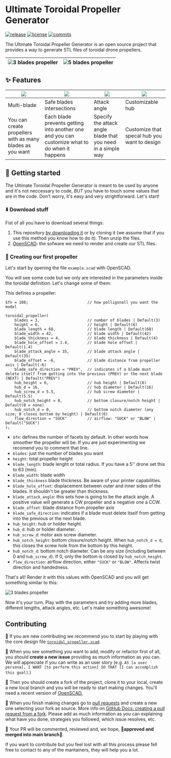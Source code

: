 # Ultimate Toroidal Propeller Generator

[![release](https://badgen.net/github/release/RaulBejarano/Ultimate-Toroidal-Propeller-Generator?icon=github)](https://github.com/RaulBejarano/Ultimate-Toroidal-Propeller-Generator/releases/latest)
[![license](https://badgen.net/github/license/RaulBejarano/Ultimate-Toroidal-Propeller-Generator)](https://github.com/RaulBejarano/Ultimate-Toroidal-Propeller-Generator?tab=GPL-3.0-1-ov-file#readme)
[![commits](https://badgen.net/github/commits//RaulBejarano/Ultimate-Toroidal-Propeller-Generator/main)](https://github.com/RaulBejarano/Ultimate-Toroidal-Propeller-Generator/commits/main/)


The Ultimate Toroidal Propeller Generator is an open source project that provides a way to generate STL files of toroidal drone propellers.

|![3 blades propeller](./img/preview_1.PNG)|![5 blades propeller](./img/preview_2.PNG)|
|---|---|


## :sparkles: Features
| ![](./img/multiblade.PNG) | ![](./img/safe.PNG) | ![](./img/configurable.PNG) | ![](./img/hub.PNG) |
|---|---|---|---|
|  Multi-blade  |  Safe blades intersections  | Attack angle | Customizable hub |
|  You can create propellers with as many blades as you want  |  Each blade prevents getting into another one and you can customize what to do when it happens | Specify the attack angle blade that you need in a simple way | Customize that specal hub you want to design |


## :muscle: Getting started

The Ultimate Toroidal Propeller Generator is meant to be used by anyone and it's not neccessary to code, *BUT* you have to touch some values that are in the code. Don't worry, it's easy and very strightforward. Let's start!

### :arrow_down: Download stuff
Fist of all you have to download several things:

1. This repository [by downloading it](https://github.com/RaulBejarano/Ultimate-Toroidal-Propeller-Generator/archive/refs/heads/main.zip) or by cloning it (we assume that if you use this method you know how to do it). Then unzip the files.
2. [OpenSCAD](https://openscad.org/downloads.html): the sofware we need to render and create our STL files.


### :hammer: Creating our first propeller

Let's start by opening the file `example.scad` with OpenSCAD.

You will see some code but we only are interested in the parameters inside the toroidal definition. Let's change some of them:
  
This defines a propeller:

```
$fn = 100;                          // how polligonall you want the model

toroidal_propeller(
    blades = 3,                     // number of blades | Default(3)
    height = 6,                     // height | Default(6)
    blade_length = 68,              // blade length | Default(68)
    blade_width = 42,               // blade width | Default(42)
    blade_thickness = 4,            // blade thickness | Default(4)
    blade_hole_offset = 1.4,        // blade hole offset | Default(1.4)
    blade_attack_angle = 35,        // blade attack angle | Default(35)
    blade_offset = -6,              // blade distance from propeller axis | Default(-6)
    blade_safe_direction = "PREV",  // indicates if a blade must delete itself from getting into the previous (PREV) or the next blade (NEXT) | Default("PREV")
    hub_height = 6,                 // hub height | Default(6)
    hub_d = 16,                     // hub diameter | Default(16)
    hub_screw_d = 5.5,              // hub screw diameter | Default(5.5)
    hub_notch_height = 0,           // bottom closure/notch height | Default(0 = none)
    hub_notch_d = 0,                // bottom notch diameter (any size; 0 closes bottom by height) | Default(0)
    flow_direction = "SUCK"         // airflow: "SUCK" or "BLOW" | Default("SUCK")
);
```

- `$fn`: defines the number of facets by default. In other words how smoother the propeller will be. If you are just experimenting we recomend you to comment that line.
- `blades`: just the number of blades you want
- `height`: total propeller height
- `blade_length`: blade lenght or total radius. If you have a 5'' drone set this to 63 (mm).
- `blade_width`: blade width
- `blade_thickness` blade thickness. Be aware of your printer capabilities.
- `blade_hole_offset`: displacement between outer and inner sides of the blades. It shouldn't be greater than thickness.
- `blade_attack_angle`: this sets how is going to be the attack angle. A positive value will generate a CW propeller and a negative one a CCW.
- `blade_offset`: blade distance from propeller axis
- `blade_safe_direction`: indicates if a blade must delete itself from getting into the previous or the next blade.
- `hub_height`: hub or holder height.
- `hub_d`: hub or holder diameter.
- `hub_screw_d`: motor axis screw diameter.
- `hub_notch_height`: bottom closure/notch height. When `hub_notch_d = 0`, this closes the screw hole from the bottom by this height.
- `hub_notch_d`: bottom notch diameter. Can be any size (including between 0 and `hub_screw_d`). If 0, only the bottom is closed by `hub_notch_height`.
- `flow_direction`: airflow direction, either `"SUCK"` or `"BLOW"`. Affects twist direction and handedness.

That's all! Render it with this values with OpenSCAD and you will get something similar to this:

![3 blades propeller](./img/preview_1.PNG)

Now it's your turn. Play with the parameters and try adding more blades, different lengths, attack angles, etc. Let's make something awesome!


## Contributing

:children_crossing: If you are new contributing we recommend you to start by playing with the core design file [`toroidal_propeller.scad`](./src/toroidal_propeller.scad).

:memo: When you see something you want to add, modify or refactor first of all, you should **create a new issue** providing as much information as you can. We will appreciate if you can write as an user story (e.g. `AS [a user persona], I WANT [to perform this action] SO THAT [I can accomplish this goal]`.) 

:twisted_rightwards_arrows: Then you should create a fork of the project, clone it to your local, create a new local branch and you will be ready to start making changes. You'll need a recent version of [OpenSCAD.](https://openscad.org/)

:rocket: When you finish making changes go to [pull requests](https://github.com/RaulBejarano/Ultimate-Toroidal-Propeller-Generator/pulls) and create a new one selecting your fork as source. More info on [GitHub Docs: creating a pull request from a fork](https://docs.github.com/es/pull-requests/collaborating-with-pull-requests/proposing-changes-to-your-work-with-pull-requests/creating-a-pull-request-from-a-fork). Please add as much information as you can explaining what have you done, strategies you followed, which issue resolves, etc.

:speech_balloon: Your PR will be commented, reviewed and, we hope, :tada:**approved and merged into main branch**:tada:.

If you want to contribute but you feel lost with all this process please fell free to contact to any of the mantainers, they will help you a lot.
